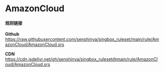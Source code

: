 # AmazonCloud

#### 规则链接

**Github**
https://raw.githubusercontent.com/senshinya/singbox_ruleset/main/rule/AmazonCloud/AmazonCloud.srs

**CDN**
https://cdn.jsdelivr.net/gh/senshinya/singbox_ruleset@main/rule/AmazonCloud/AmazonCloud.srs
